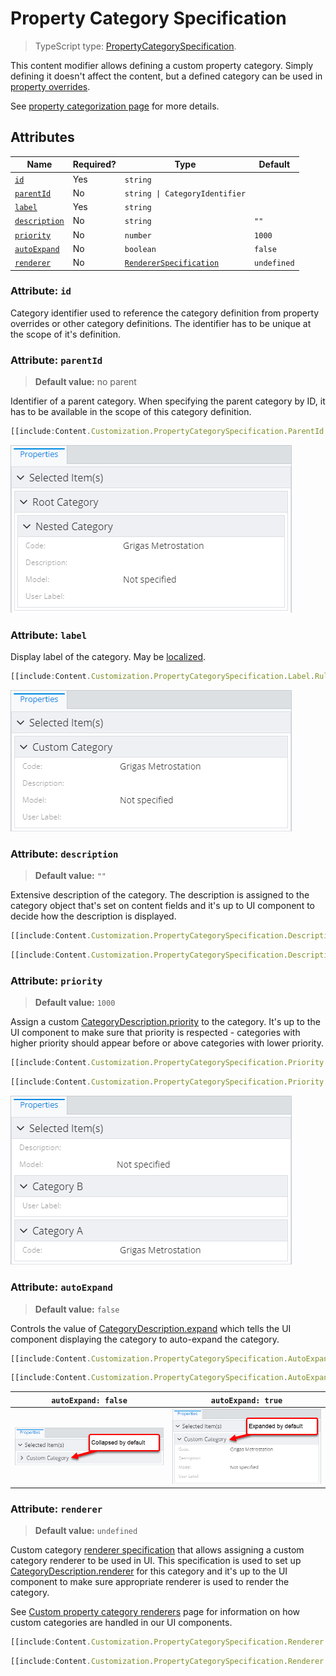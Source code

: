 # Property Category Specification

> TypeScript type: [PropertyCategorySpecification]($presentation-common).

This content modifier allows defining a custom property category. Simply defining it doesn't affect the content,
but a defined category can be used in [property overrides](./PropertySpecification.md).

See [property categorization page](./PropertyCategorization.md) for more details.

## Attributes

| Name                                    | Required? | Type                                                  | Default     |
| --------------------------------------- | --------- | ----------------------------------------------------- | ----------- |
| [`id`](#attribute-id)                   | Yes       | `string`                                              |             |
| [`parentId`](#attribute-parentid)       | No        | `string \| CategoryIdentifier`                        |             |
| [`label`](#attribute-label)             | Yes       | `string`                                              |             |
| [`description`](#attribute-description) | No        | `string`                                              | `""`        |
| [`priority`](#attribute-priority)       | No        | `number`                                              | `1000`      |
| [`autoExpand`](#attribute-autoexpand)   | No        | `boolean`                                             | `false`     |
| [`renderer`](#attribute-renderer)       | No        | [`RendererSpecification`](./RendererSpecification.md) | `undefined` |

### Attribute: `id`

Category identifier used to reference the category definition from property overrides or other category definitions. The identifier has to be unique at the
scope of it's definition.

### Attribute: `parentId`

> **Default value:** no parent

Identifier of a parent category. When specifying the parent category by ID, it has to be available in the scope of this category definition.

```ts
[[include:Content.Customization.PropertyCategorySpecification.ParentId.Ruleset]]
```

![Example of using "parent id" attribute](./media/propertycategoryspecification-with-parentid-attribute.png)

### Attribute: `label`

Display label of the category. May be [localized](../Advanced/Localization.md).

```ts
[[include:Content.Customization.PropertyCategorySpecification.Label.Ruleset]]
```

![Example of using "label" attribute](./media/propertycategoryspecification-with-label-attribute.png)

### Attribute: `description`

> **Default value:** `""`

Extensive description of the category. The description is assigned to the category object that's set on content fields and
it's up to UI component to decide how the description is displayed.

```ts
[[include:Content.Customization.PropertyCategorySpecification.Description.Ruleset]]
```

```ts
[[include:Content.Customization.PropertyCategorySpecification.Description.Result]]
```

### Attribute: `priority`

> **Default value:** `1000`

Assign a custom [CategoryDescription.priority]($presentation-common) to the category. It's up to the UI component to make sure that priority is respected - categories with higher
priority should appear before or above categories with lower priority.

```ts
[[include:Content.Customization.PropertyCategorySpecification.Priority.Ruleset]]
```

```ts
[[include:Content.Customization.PropertyCategorySpecification.Priority.Result]]
```

![Example of using "priority" attribute](./media/propertycategoryspecification-with-priority-attribute.png)

### Attribute: `autoExpand`

> **Default value:** `false`

Controls the value of [CategoryDescription.expand]($presentation-common) which tells the UI component displaying the category
to auto-expand the category.

```ts
[[include:Content.Customization.PropertyCategorySpecification.AutoExpand.Ruleset]]
```

```ts
[[include:Content.Customization.PropertyCategorySpecification.AutoExpand.Result]]
```

| `autoExpand: false`                                                                                                                   | `autoExpand: true`                                                                                                                  |
| ------------------------------------------------------------------------------------------------------------------------------------- | ----------------------------------------------------------------------------------------------------------------------------------- |
| ![Example of using "auto expand" attribute set to "false"](./media/propertycategoryspecification-with-autoexpand-attribute-false.png) | ![Example of using "auto expand" attribute set to "true"](./media/propertycategoryspecification-with-autoexpand-attribute-true.png) |

### Attribute: `renderer`

> **Default value:** `undefined`

Custom category [renderer specification](./RendererSpecification.md) that allows assigning a custom category renderer to be used
in UI. This specification is used to set up [CategoryDescription.renderer]($presentation-common) for this category and it's up to
the UI component to make sure appropriate renderer is used to render the category.

See [Custom property category renderers](../Customization/PropertyCategoryRenderers.md) page for information on how custom categories
are handled in our UI components.

```ts
[[include:Content.Customization.PropertyCategorySpecification.Renderer.Ruleset]]
```

```ts
[[include:Content.Customization.PropertyCategorySpecification.Renderer.Result]]
```
